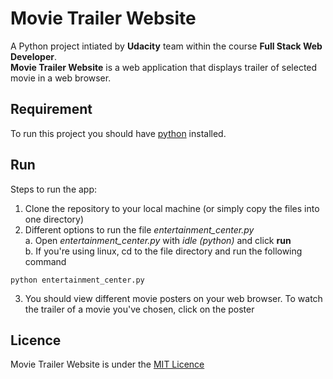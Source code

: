 # Movie Trailer Website

A Python project intiated by **Udacity** team within the course **Full Stack Web Developer**.   
**Movie Trailer Website** is a web application that displays trailer of selected movie in a web browser.

## Requirement
To run this project you should have [python](https://www.python.org/downloads/) installed.

## Run
Steps to run the app:
1. Clone the repository to your local machine (or simply copy the files into one directory)
2. Different options to run the file *entertainment_center.py*  
a. Open *entertainment_center.py* with *idle (python)* and click **run**  
b. If you're using linux, cd to the file directory and run the following command 
``` 
python entertainment_center.py
```
3. You should view different movie posters on your web browser. To watch the trailer of a movie you've chosen, click on the poster

## Licence
Movie Trailer Website is under the [MIT Licence](https://choosealicense.com/licenses/mit/)

